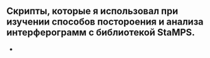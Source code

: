 ## Скрипты, которые я использовал при изучении способов постороения и анализа интерферограмм c библиотекой StaMPS.
- 

<!---
Oleg-Zh/Oleg-Zh is a ✨ special ✨ repository because its `README.md` (this file) appears on your GitHub profile.
You can click the Preview link to take a look at your changes.
--->
